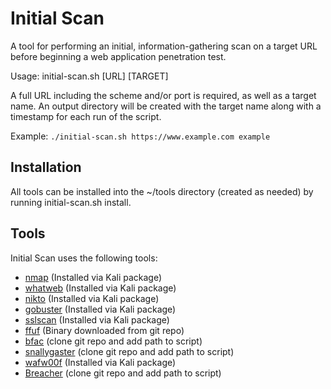 # Initial Scan

A tool for performing an initial, information-gathering scan on a target URL before beginning a web application penetration test.

Usage: initial-scan.sh [URL] [TARGET]

A full URL including the scheme and/or port is required, as well as a target name. An output directory will be created with the target name along with a timestamp for each run of the script.

Example: `./initial-scan.sh https://www.example.com example`

## Installation
All tools can be installed into the ~/tools directory (created as needed) by running initial-scan.sh install.

## Tools
Initial Scan uses the following tools:
* [nmap](https://nmap.org/) (Installed via Kali package)
* [whatweb](https://www.morningstarsecurity.com/research/whatweb) (Installed via Kali package)
* [nikto](https://cirt.net/nikto2) (Installed via Kali package)
* [gobuster](https://github.com/OJ/gobuster) (Installed via Kali package)
* [sslscan](https://github.com/rbsec/sslscan/) (Installed via Kali package)
* [ffuf](https://github.com/ffuf/ffuf) (Binary downloaded from git repo)
* [bfac](https://github.com/mazen160/bfac) (clone git repo and add path to script)
* [snallygaster](https://github.com/hannob/snallygaster) (clone git repo and add path to script)
* [wafw00f](https://github.com/EnableSecurity/wafw00f) (Installed via Kali package)
* [Breacher](https://github.com/s0md3v/Breacher) (clone git repo and add path to script)
